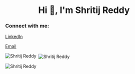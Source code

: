 <h1 align="center">Hi 👋, I'm Shritij Reddy</h1>
<h3 align="center"></h3>


<h3 align="left">Connect with me:</h3>
<p align="left">
<a href="https://www.linkedin.com/in/shritij-reddy-540835213/">LinkedIn</a>  
  
<a href="mathians1@gmail.com">Email</a>

<p><img align="left" src="https://github-readme-stats.vercel.app/api/top-langs?username=Shrithu10&show_icons=true&locale=en&layout=compact" alt="Shritij Reddy" /></p>

<p>&nbsp;<img align="center" src="https://github-readme-stats.vercel.app/api?username=Shrithu10&show_icons=true&locale=en" alt="Shritij Reddy" /></p>

<p><img align="center" src="https://github-readme-streak-stats.herokuapp.com/?user=Shrithu10&" alt="Shritij Reddy" /></p>
